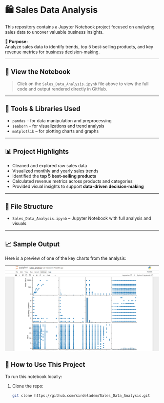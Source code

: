 # 🛍️ Sales Data Analysis

This repository contains a Jupyter Notebook project focused on analyzing sales data to uncover valuable business insights.

**📌 Purpose:**  
Analyze sales data to identify trends, top 5 best-selling products, and key revenue metrics for business decision-making.

---

## 📘 View the Notebook

> Click on the `Sales_Data_Analysis.ipynb` file above to view the full code and output rendered directly in GitHub.

---

## 🧰 Tools & Libraries Used

- `pandas` – for data manipulation and preprocessing  
- `seaborn` – for visualizations and trend analysis  
- `matplotlib` – for plotting charts and graphs  

---

## 📊 Project Highlights

- Cleaned and explored raw sales data
- Visualized monthly and yearly sales trends
- Identified the **top 5 best-selling products**
- Calculated revenue metrics across products and categories
- Provided visual insights to support **data-driven decision-making**

---

## 📁 File Structure

- `Sales_Data_Analysis.ipynb` – Jupyter Notebook with full analysis and visuals  

---
## 📈 Sample Output

Here is a preview of one of the key charts from the analysis:

![Sales Trend Chart](./sales_correlation_chart.png)


## 🚀 How to Use This Project

To run this notebook locally:

1. Clone the repo:
   ```bash
   git clone https://github.com/sirdeladem/Sales_Data_Analysis.git
